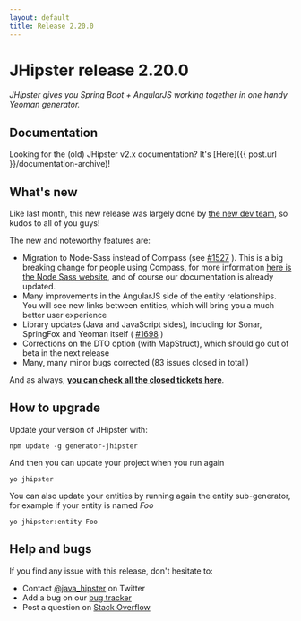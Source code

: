 ```yaml
---
layout: default
title: Release 2.20.0
---
```


JHipster release 2.20.0
==================

*JHipster gives you Spring Boot + AngularJS working together in one handy Yeoman generator.*

Documentation
----------

Looking for the (old) JHipster v2.x documentation? It's [Here]({{ post.url }}/documentation-archive)!

What's new
----------

Like last month, this new release was largely done by [the new dev team](http://jhipster.github.io/team/), so kudos to all of you guys!

The new and noteworthy features are:

- Migration to Node-Sass instead of Compass (see [#1527](https://github.com/jhipster/generator-jhipster/issues/1527) ). This is a big breaking change for people using Compass, for more information [here is the Node Sass website](https://www.npmjs.com/package/node-sass), and of course our documentation is already updated.
- Many improvements in the AngularJS side of the entity relationships. You will see new links between entities, which will bring you a much better user experience
- Library updates (Java and JavaScript sides), including for Sonar, SpringFox and Yeoman itself ( [#1698](https://github.com/jhipster/generator-jhipster/issues/1698) )
- Corrections on the DTO option (with MapStruct), which should go out of beta in the next release
- Many, many minor bugs corrected (83 issues closed in total!)

And as always, __[you can check all the closed tickets here](https://github.com/jhipster/generator-jhipster/issues?q=milestone%3A2.20.0+is%3Aclosed)__.

How to upgrade
------------

Update your version of JHipster with:

```
npm update -g generator-jhipster
```

And then you can update your project when you run again

```
yo jhipster
```

You can also update your entities by running again the entity sub-generator, for example if your entity is named _Foo_

```
yo jhipster:entity Foo
```

Help and bugs
--------------

If you find any issue with this release, don't hesitate to:

- Contact [@java_hipster](https://twitter.com/java_hipster) on Twitter
- Add a bug on our [bug tracker](https://github.com/jhipster/generator-jhipster/issues?state=open)
- Post a question on [Stack Overflow](http://stackoverflow.com/tags/jhipster/info)
